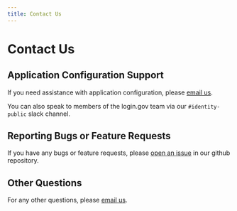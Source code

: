 ```yaml
---
title: Contact Us
---
```


# Contact Us

## Application Configuration Support

If you need assistance with application configuration, please [email us](mailto:18f@gsa.gov?subject=login.gov%3A%20).

You can also speak to members of the login.gov team via our `#identity-public` slack channel.

## Reporting Bugs or Feature Requests

If you have any bugs or feature requests, please [open an issue](https://github.com/18F/identity-idp/issues) in our github repository.

## Other Questions

For any other questions, please [email us](mailto:18f@gsa.gov?subject=login.gov%3A%20).
